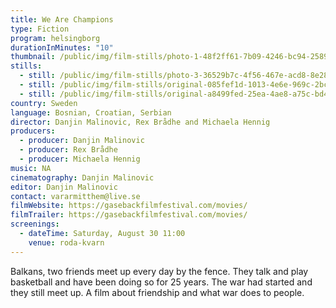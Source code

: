 ```yaml
---
title: We Are Champions
type: Fiction
program: helsingborg
durationInMinutes: "10"
thumbnail: /public/img/film-stills/photo-1-48f2ff61-7b09-4246-bc94-2589e65f2ca2.jpg
stills:
  - still: /public/img/film-stills/photo-3-36529b7c-4f56-467e-acd8-8e28c9a2f3f7.jpg
  - still: /public/img/film-stills/original-085fef1d-1013-4e6e-969c-2bc409a95efc.jpeg
  - still: /public/img/film-stills/original-a8499fed-25ea-4ae8-a75c-bd446a2d01b6.jpeg
country: Sweden
language: Bosnian, Croatian, Serbian
director: Danjin Malinovic, Rex Brådhe and Michaela Hennig
producers:
  - producer: Danjin Malinovic
  - producer: Rex Brådhe
  - producer: Michaela Hennig
music: NA
cinematography: Danjin Malinovic
editor: Danjin Malinovic
contact: vararmitthem@live.se
filmWebsite: https://gasebackfilmfestival.com/movies/
filmTrailer: https://gasebackfilmfestival.com/movies/
screenings:
  - dateTime: Saturday, August 30 11:00
    venue: roda-kvarn
---
```

Balkans, two friends meet up every day by the fence. They talk and play basketball and have been doing so for 25 years. The war had started and they still meet up. A film about friendship and what war does to people.